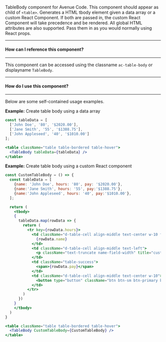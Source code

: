 TableBody component for Avenue Code. This component should appear as child of `<table>`.
Generates a HTML tbody element given a data array or a custom React Component. If both are passed in, the custom React Component will take precedence and be rendered. All global HTML attributes are also supported. Pass them in as you would normally using React props.

___
#### **How can I reference this component?**
___
This component can be accessed using the classname `ac-table-body` or displayname `TableBody`.

___
#### **How do I use this component?**
___
Below are some self-contained usage examples.

**Example:** Create table body using a data array
```jsx
const tableData = [
  ['John Doe', '80', '$2020.00'],
  ['Jane Smith', '55', '$1388.75'],
  ['John Appleseed', '40', '$1010.00']
];

<table className="table table-bordered table-hover">
  <TableBody tableData={tableData} />
</table>
```

**Example:** Create table body using a custom React component
```jsx
const CustomTableBody = () => {
  const tableData = [
    {name: 'John Doe', hours: '80', pay: '$2020.00'},
    {name:'Jane Smith', hours: '55', pay:'$1388.75'},
    {name:'John Appleseed', hours: '40', pay:'$1010.00'},
  ];

  return (
    <tbody>
    {
      tableData.map(rowData => {
        return (
          <tr key={rowData.hours}>
            <td className="d-table-cell align-middle text-center w-10 font-weight-bold">
              {rowData.name}
            </td>
            <td className="d-table-cell align-middle text-left">
              <p className="text-truncate name-field-width" title="custom-data">{rowData.hours}</p>
            </td>
            <td className="table-success">
              <span>{rowData.pay}</span>
            </td>
            <td className="d-table-cell align-middle text-center w-10">
              <button type="button" className="btn btn-sm btn-primary btn-plain btn-rounded">Check</button>
            </td>
          </tr>
        )
      })
    }
    </tbody>
  )
}

<table className="table table-bordered table-hover">
  <TableBody CustomTableBody={CustomTableBody} />
</table>
```
